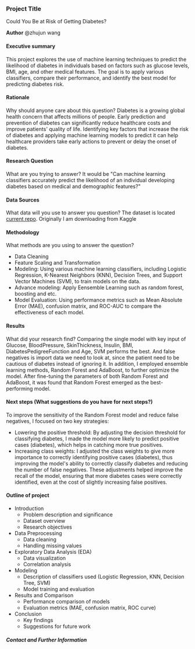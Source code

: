 ### Project Title
Could You Be at Risk of Getting Diabetes?

**Author**
@zhujun wang

#### Executive summary
This project explores the use of machine learning techniques to predict the likelihood of diabetes in individuals based on factors such as glucose levels, BMI, age, and other medical features. The goal is to apply various classifiers, compare their performance, and identify the best model for predicting diabetes risk.

#### Rationale
Why should anyone care about this question?
Diabetes is a growing global health concern that affects millions of people. Early prediction and prevention of diabetes can significantly reduce healthcare costs and improve patients' quality of life. Identifying key factors that increase the risk of diabetes and applying machine learning models to predict it can help healthcare providers take early actions to prevent or delay the onset of diabetes.

#### Research Question
What are you trying to answer?
It would be "Can machine learning classifiers accurately predict the likelihood of an individual developing diabetes based on medical and demographic features?"

#### Data Sources
What data will you use to answer you question?
The dataset is located [current repo](capstone/data/diabetes.csv). 
Originally I am downloading from Kaggle

#### Methodology
What methods are you using to answer the question?
- Data Cleaning
- Feature Scaling and Transformation
- Modeling: Using various machine learning classifiers, including Logistic Regression, K-Nearest Neighbors (KNN), Decision Trees, and Support Vector Machines (SVM), to train models on the data.
- Advance modeling: Apply Eensemble Learning such as random forest, boosting and etc.
- Model Evaluation: Using performance metrics such as Mean Absolute Error (MAE), confusion matrix, and ROC-AUC to compare the effectiveness of each model.

#### Results

What did your research find?
Comparing the single model with key input of Glucose, BloodPressure, SkinThickness, Insulin, BMI, DiabetesPedigreeFunction and Age, SVM performs the best. And false negatives is import data we need to look at, since the patient need to be cautious of diabetes instead of ignoring it. 
In addition, I employed ensemble learning methods, Random Forest and AdaBoost, to further optimize the model. After fine-tuning the parameters of both Random Forest and AdaBoost, it was found that Random Forest emerged as the best-performing model.

#### Next steps (What suggestions do you have for next steps?)
To improve the sensitivity of the Random Forest model and reduce false negatives, I focused on two key strategies:
- Lowering the positive threshold: By adjusting the decision threshold for classifying diabetes, I made the model more likely to predict positive cases (diabetes), which helps in catching more true positives.
- Increasing class weights: I adjusted the class weights to give more importance to correctly identifying positive cases (diabetes), thus improving the model's ability to correctly classify diabetes and reducing the number of false negatives.
These adjustments helped improve the recall of the model, ensuring that more diabetes cases were correctly identified, even at the cost of slightly increasing false positives.

#### Outline of project

* Introduction
    * Problem description and significance
    * Dataset overview
    * Research objectives
* Data Preprocessing
    * Data cleaning
    * Handling missing values
* Exploratory Data Analysis (EDA)
    * Data visualization
    * Correlation analysis
* Modeling
    * Description of classifiers used (Logistic Regression, KNN, Decision Tree, SVM)
    * Model training and evaluation
* Results and Comparison
    * Performance comparison of models
    * Evaluation metrics (MAE, confusion matrix, ROC curve)
* Conclusion
    * Key findings
    * Suggestions for future work

##### Contact and Further Information